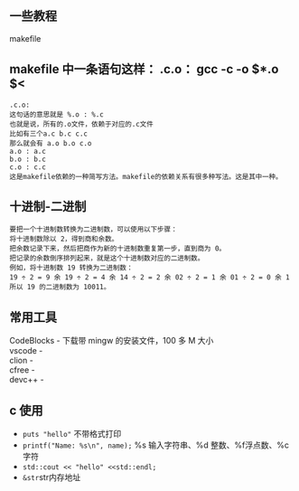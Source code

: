 ## 一些教程

makefile

## makefile 中一条语句这样： .c.o： gcc -c -o $\*.o $<

```
.c.o:
这句话的意思就是 %.o : %.c
也就是说，所有的.o文件，依赖于对应的.c文件
比如有三个a.c b.c c.c
那么就会有 a.o b.o c.o
a.o : a.c
b.o : b.c
c.o : c.c
这是makefile依赖的一种简写方法。makefile的依赖关系有很多种写法。这是其中一种。
```

## 十进制-二进制

```
要把一个十进制数转换为二进制数，可以使用以下步骤：
将十进制数除以 2，得到商和余数。
把余数记录下来，然后把商作为新的十进制数重复第一步，直到商为 0。
把记录的余数倒序排列起来，就是这个十进制数对应的二进制数。
例如，将十进制数 19 转换为二进制数：
19 ÷ 2 = 9 余 19 ÷ 2 = 4 余 14 ÷ 2 = 2 余 02 ÷ 2 = 1 余 01 ÷ 2 = 0 余 1
所以 19 的二进制数为 10011。
```

## 常用工具

CodeBlocks - 下载带 mingw 的安装文件，100 多 M 大小  
vscode -  
clion -  
cfree -  
devc++ -

## c 使用

- `puts "hello"` 不带格式打印
- `printf("Name: %s\n", name);` %s 输入字符串、%d 整数、%f浮点数、%c字符
- `std::cout << "hello" <<std::endl;`
- `&str`str内存地址